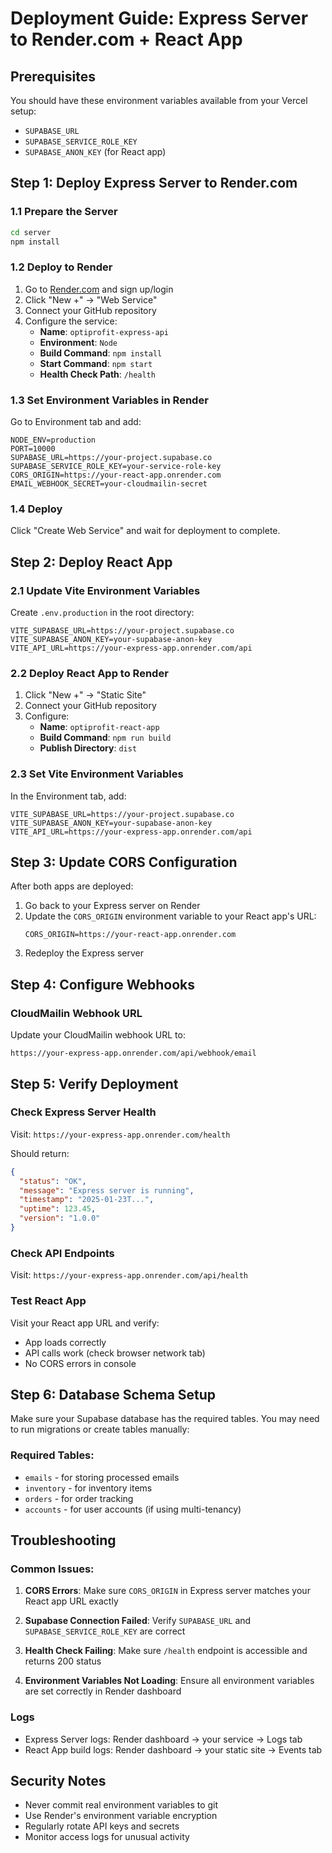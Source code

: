 # Deployment Guide: Express Server to Render.com + React App

## Prerequisites

You should have these environment variables available from your Vercel setup:
- `SUPABASE_URL`
- `SUPABASE_SERVICE_ROLE_KEY`
- `SUPABASE_ANON_KEY` (for React app)

## Step 1: Deploy Express Server to Render.com

### 1.1 Prepare the Server
```bash
cd server
npm install
```

### 1.2 Deploy to Render
1. Go to [Render.com](https://render.com) and sign up/login
2. Click "New +" → "Web Service"
3. Connect your GitHub repository
4. Configure the service:
   - **Name**: `optiprofit-express-api`
   - **Environment**: `Node`
   - **Build Command**: `npm install`
   - **Start Command**: `npm start`
   - **Health Check Path**: `/health`

### 1.3 Set Environment Variables in Render
Go to Environment tab and add:
```
NODE_ENV=production
PORT=10000
SUPABASE_URL=https://your-project.supabase.co
SUPABASE_SERVICE_ROLE_KEY=your-service-role-key
CORS_ORIGIN=https://your-react-app.onrender.com
EMAIL_WEBHOOK_SECRET=your-cloudmailin-secret
```

### 1.4 Deploy
Click "Create Web Service" and wait for deployment to complete.

## Step 2: Deploy React App

### 2.1 Update Vite Environment Variables
Create `.env.production` in the root directory:
```
VITE_SUPABASE_URL=https://your-project.supabase.co
VITE_SUPABASE_ANON_KEY=your-supabase-anon-key
VITE_API_URL=https://your-express-app.onrender.com/api
```

### 2.2 Deploy React App to Render
1. Click "New +" → "Static Site"
2. Connect your GitHub repository
3. Configure:
   - **Name**: `optiprofit-react-app`
   - **Build Command**: `npm run build`
   - **Publish Directory**: `dist`

### 2.3 Set Vite Environment Variables
In the Environment tab, add:
```
VITE_SUPABASE_URL=https://your-project.supabase.co
VITE_SUPABASE_ANON_KEY=your-supabase-anon-key
VITE_API_URL=https://your-express-app.onrender.com/api
```

## Step 3: Update CORS Configuration

After both apps are deployed:
1. Go back to your Express server on Render
2. Update the `CORS_ORIGIN` environment variable to your React app's URL:
   ```
   CORS_ORIGIN=https://your-react-app.onrender.com
   ```
3. Redeploy the Express server

## Step 4: Configure Webhooks

### CloudMailin Webhook URL
Update your CloudMailin webhook URL to:
```
https://your-express-app.onrender.com/api/webhook/email
```

## Step 5: Verify Deployment

### Check Express Server Health
Visit: `https://your-express-app.onrender.com/health`

Should return:
```json
{
  "status": "OK",
  "message": "Express server is running",
  "timestamp": "2025-01-23T...",
  "uptime": 123.45,
  "version": "1.0.0"
}
```

### Check API Endpoints
Visit: `https://your-express-app.onrender.com/api/health`

### Test React App
Visit your React app URL and verify:
- App loads correctly
- API calls work (check browser network tab)
- No CORS errors in console

## Step 6: Database Schema Setup

Make sure your Supabase database has the required tables. You may need to run migrations or create tables manually:

### Required Tables:
- `emails` - for storing processed emails
- `inventory` - for inventory items
- `orders` - for order tracking
- `accounts` - for user accounts (if using multi-tenancy)

## Troubleshooting

### Common Issues:

1. **CORS Errors**: Make sure `CORS_ORIGIN` in Express server matches your React app URL exactly

2. **Supabase Connection Failed**: Verify `SUPABASE_URL` and `SUPABASE_SERVICE_ROLE_KEY` are correct

3. **Health Check Failing**: Make sure `/health` endpoint is accessible and returns 200 status

4. **Environment Variables Not Loading**: Ensure all environment variables are set correctly in Render dashboard

### Logs
- Express Server logs: Render dashboard → your service → Logs tab
- React App build logs: Render dashboard → your static site → Events tab

## Security Notes

- Never commit real environment variables to git
- Use Render's environment variable encryption
- Regularly rotate API keys and secrets
- Monitor access logs for unusual activity